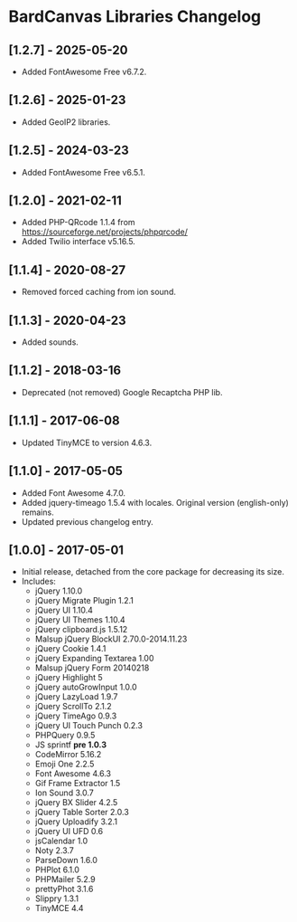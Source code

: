 
# BardCanvas Libraries Changelog 

## [1.2.7] - 2025-05-20

- Added FontAwesome Free v6.7.2.
 
## [1.2.6] - 2025-01-23

- Added GeoIP2 libraries.

## [1.2.5] - 2024-03-23

- Added FontAwesome Free v6.5.1.

## [1.2.0] - 2021-02-11

- Added PHP-QRcode 1.1.4 from https://sourceforge.net/projects/phpqrcode/
- Added Twilio interface v5.16.5.

## [1.1.4] - 2020-08-27

- Removed forced caching from ion sound.

## [1.1.3] - 2020-04-23

- Added sounds.

## [1.1.2] - 2018-03-16

- Deprecated (not removed) Google Recaptcha PHP lib.

## [1.1.1] - 2017-06-08

- Updated TinyMCE to version 4.6.3.

## [1.1.0] - 2017-05-05

- Added Font Awesome 4.7.0.
- Added jquery-timeago 1.5.4 with locales. Original version (english-only) remains.
- Updated previous changelog entry.

## [1.0.0] - 2017-05-01

- Initial release, detached from the core package for decreasing its size.
- Includes:
  - jQuery 1.10.0
  - jQuery Migrate Plugin 1.2.1
  - jQuery UI 1.10.4
  - jQuery UI Themes 1.10.4
  - jQuery clipboard.js 1.5.12
  - Malsup jQuery BlockUI 2.70.0-2014.11.23
  - jQuery Cookie 1.4.1
  - jQuery Expanding Textarea 1.00
  - Malsup jQuery Form 20140218
  - jQuery Highlight 5
  - jQuery autoGrowInput 1.0.0
  - jQuery LazyLoad 1.9.7
  - jQuery ScrollTo 2.1.2
  - jQuery TimeAgo 0.9.3
  - jQuery UI Touch Punch 0.2.3
  - PHPQuery 0.9.5
  - JS sprintf **pre 1.0.3**
  - CodeMirror 5.16.2
  - Emoji One 2.2.5
  - Font Awesome 4.6.3
  - Gif Frame Extractor 1.5
  - Ion Sound 3.0.7
  - jQuery BX Slider 4.2.5
  - jQuery Table Sorter 2.0.3
  - jQuery Uploadify 3.2.1
  - jQuery UI UFD 0.6
  - jsCalendar 1.0
  - Noty 2.3.7
  - ParseDown 1.6.0
  - PHPlot 6.1.0
  - PHPMailer 5.2.9
  - prettyPhot 3.1.6
  - Slippry 1.3.1
  - TinyMCE 4.4
